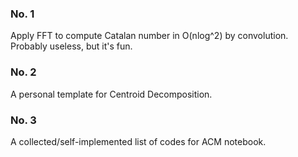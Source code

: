 ### No. 1
Apply FFT to compute Catalan number in O(nlog^2) by convolution. Probably useless, but it's fun.

### No. 2
A personal template for Centroid Decomposition.

### No. 3
A collected/self-implemented list of codes for ACM notebook.
